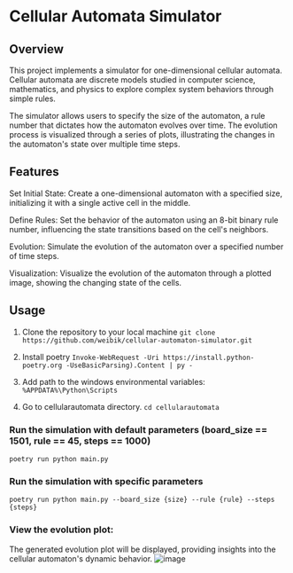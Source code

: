 # Cellular Automata Simulator

## Overview
This project implements a simulator for one-dimensional cellular automata. Cellular automata are discrete models studied in computer science, mathematics, and physics to explore complex system behaviors through simple rules.

The simulator allows users to specify the size of the automaton, a rule number that dictates how the automaton evolves over time. The evolution process is visualized through a series of plots, illustrating the changes in the automaton's state over multiple time steps.

## Features
Set Initial State: Create a one-dimensional automaton with a specified size, initializing it with a single active cell in the middle.

Define Rules: Set the behavior of the automaton using an 8-bit binary rule number, influencing the state transitions based on the cell's neighbors.

Evolution: Simulate the evolution of the automaton over a specified number of time steps.

Visualization: Visualize the evolution of the automaton through a plotted image, showing the changing state of the cells.

## Usage
1. Clone the repository to your local machine
```git clone https://github.com/weibik/cellular-automaton-simulator.git```

2. Install poetry
```Invoke-WebRequest -Uri https://install.python-poetry.org -UseBasicParsing).Content | py -```

3. Add path to the windows environmental variables:
```%APPDATA%\Python\Scripts```

4. Go to cellularautomata directory.
  ```cd cellularautomata```

### Run the simulation with default parameters (board_size == 1501, rule == 45, steps == 1000)
```poetry run python main.py```

### Run the simulation with specific parameters
```poetry run python main.py --board_size {size} --rule {rule} --steps {steps}```


### View the evolution plot:

The generated evolution plot will be displayed, providing insights into the cellular automaton's dynamic behavior.
![image](https://github.com/weibik/CellularAutomata/assets/57102801/0d3ff436-7010-46cc-ba6a-5ec7c9ec6b52)
